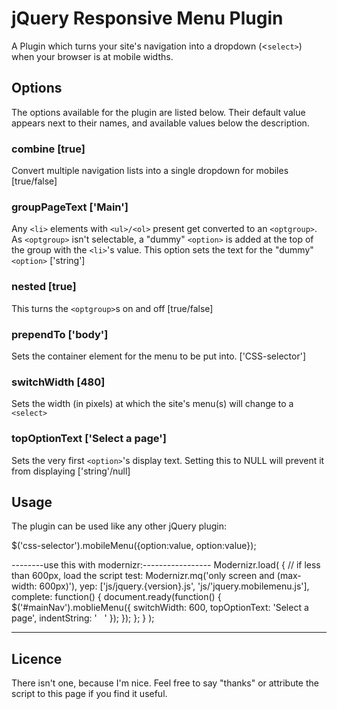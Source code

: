 # jQuery Responsive Menu Plugin
A Plugin which turns your site's navigation into a dropdown (<`select>`) when your browser is at mobile widths.

## Options
The options available for the plugin are listed below.
Their default value appears next to their names, and available values below the description.

### combine [true]
Convert multiple navigation lists into a single dropdown for mobiles
[true/false]

### groupPageText ['Main']
Any `<li>` elements with `<ul>/<ol>` present get converted to an `<optgroup>`.
As `<optgroup>` isn't selectable, a "dummy" `<option>` is added at the top of the group with the `<li>`'s value.
This option sets the text for the "dummy" `<option>`
['string']

### nested [true]
This turns the `<optgroup>`s on and off
[true/false]

### prependTo ['body']
Sets the container element for the menu to be put into.
['CSS-selector']

### switchWidth [480]
Sets the width (in pixels) at which the site's menu(s) will change to a `<select>`

### topOptionText ['Select a page']
Sets the very first `<option>`'s display text.
Setting this to NULL will prevent it from displaying
['string'/null]

## Usage
The plugin can be used like any other jQuery plugin:

$('css-selector').mobileMenu({option:value, option:value});

--------use this with modernizr:-----------------
Modernizr.load(
  {
    // if less than 600px, load the script
    test: Modernizr.mq('only screen and (max-width: 600px)'),
    yep: ['js/jquery.{version}.js', 'js/'jquery.mobilemenu.js'],
    complete: function() {
      document.ready(function() {
        $('#mainNav').moblieMenu({
          switchWidth: 600,
          topOptionText: 'Select a page',
          indentString: '&nbsp;&nbsp;&nbsp;'
        });
      });
    };
  }
);

-------------------------------------------------

## Licence
There isn't one, because I'm nice.
Feel free to say "thanks" or attribute the script to this page if you find it useful.
